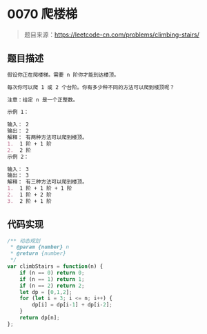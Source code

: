 # 0070 爬楼梯

> 题目来源：https://leetcode-cn.com/problems/climbing-stairs/

## 题目描述
```markdown
假设你正在爬楼梯。需要 n 阶你才能到达楼顶。

每次你可以爬 1 或 2 个台阶。你有多少种不同的方法可以爬到楼顶呢？

注意：给定 n 是一个正整数。

示例 1：

输入： 2
输出： 2
解释： 有两种方法可以爬到楼顶。
1.  1 阶 + 1 阶
2.  2 阶
示例 2：

输入： 3
输出： 3
解释： 有三种方法可以爬到楼顶。
1.  1 阶 + 1 阶 + 1 阶
2.  1 阶 + 2 阶
3.  2 阶 + 1 阶
```
## 代码实现
```js
/** 动态规划
 * @param {number} n
 * @return {number}
 */
var climbStairs = function(n) {
    if (n == 0) return 0;
    if (n == 1) return 1;
    if (n == 2) return 2;
    let dp = [0,1,2];
    for (let i = 3; i <= n; i++) {
        dp[i] = dp[i-1] + dp[i-2];
    }
    return dp[n];
};
```

